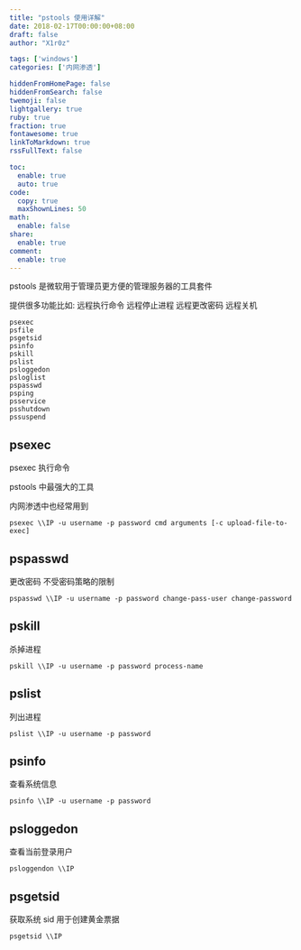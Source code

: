 ```yaml
---
title: "pstools 使用详解"
date: 2018-02-17T00:00:00+08:00
draft: false
author: "X1r0z"

tags: ['windows']
categories: ['内网渗透']

hiddenFromHomePage: false
hiddenFromSearch: false
twemoji: false
lightgallery: true
ruby: true
fraction: true
fontawesome: true
linkToMarkdown: true
rssFullText: false

toc:
  enable: true
  auto: true
code:
  copy: true
  maxShownLines: 50
math:
  enable: false
share:
  enable: true
comment:
  enable: true
---
```



pstools 是微软用于管理员更方便的管理服务器的工具套件

提供很多功能比如: 远程执行命令 远程停止进程 远程更改密码 远程关机

<!--more-->

```
psexec
psfile
psgetsid
psinfo
pskill
pslist
psloggedon
psloglist
pspasswd
psping
psservice
psshutdown
pssuspend
```

## psexec

psexec 执行命令

pstools 中最强大的工具

内网渗透中也经常用到

`psexec \\IP -u username -p password cmd arguments [-c upload-file-to-exec]`

## pspasswd

更改密码 不受密码策略的限制

`pspasswd \\IP -u username -p password change-pass-user change-password`

## pskill

杀掉进程

`pskill \\IP -u username -p password process-name`

## pslist

列出进程

`pslist \\IP -u username -p password`

## psinfo

查看系统信息

`psinfo \\IP -u username -p password`

## psloggedon

查看当前登录用户

`psloggendon \\IP`

## psgetsid

获取系统 sid 用于创建黄金票据

`psgetsid \\IP`